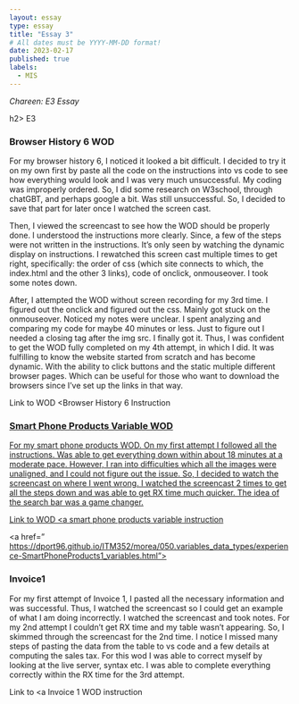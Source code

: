 ```yaml
---
layout: essay
type: essay
title: "Essay 3"
# All dates must be YYYY-MM-DD format!
date: 2023-02-17
published: true
labels:
  - MIS
---
```




*Chareen: E3 Essay*


h2>
E3
</h2>

<h3>
Browser History 6 WOD
</h3>


<p>
For my browser history 6, I noticed it looked a bit difficult. I decided to try it on my own first by paste all the code on the instructions into vs code to see how everything would look and I was very much unsuccessful. My coding was improperly ordered. So, I did some research on W3school, through chatGBT, and perhaps google a bit. Was still unsuccessful.  So, I decided to save that part for later once I watched the screen cast. 
</p>

<p>
Then, I viewed the screencast to see how the WOD should be properly done. I understood the instructions more clearly. Since, a few of the steps were not written in the instructions. It’s only seen by watching the dynamic display on instructions. I rewatched this screen cast multiple times to get right, specifically: the order of css (which site connects to which, the index.html and the other 3 links), code of onclick, onmouseover. I took some notes down. 
</p>

<p>
After, I attempted the WOD without screen recording for my 3rd time. I figured out the onclick and figured out the css. Mainly got stuck on the onmouseover. Noticed my notes were unclear. I spent analyzing and comparing my code for maybe 40 minutes or less. Just to figure out I needed a closing tag after the img src. I finally got it. Thus, I was confident to get the WOD fully completed on my 4th attempt, in which I did. It was fulfilling to know the website started from scratch and has become dynamic. With the ability to click buttons and the static multiple different browser pages. Which can be useful for those who want to download the browsers since I’ve set up the links in that way. 
<br> 

Link to WOD <Browser History 6 Instruction</a >


<a href=”https://dport96.github.io/ITM352/morea/040.dynamic-web-pages/experience-browserhistory6.html”> 

</p>



<h3>
Smart Phone Products Variable WOD
</h3>

<p>
For my smart phone products WOD. On my first attempt I followed all the instructions. Was able to get everything down within about 18 minutes at a moderate pace. However, I ran into difficulties which all the images were unaligned, and I could not figure out the issue. So, I decided to watch the screencast on where I went wrong. I watched the screencast 2 times to get all the steps down and was able to get RX time much quicker. The idea of the search bar was a game changer. 

<br> 

Link to WOD <a smart phone products variable instruction</a >


<a href=” https://dport96.github.io/ITM352/morea/050.variables_data_types/experience-SmartPhoneProducts1_variables.html”> 

</p>

<h3>
Invoice1
</h3>

<p>
For my first attempt of Invoice 1, I pasted all the necessary information and was successful. Thus, I watched the screencast so I could get an example of what I am doing incorrectly. I watched the screencast and took notes. For my 2nd attempt I couldn’t get RX time and my table wasn’t appearing. So, I skimmed through the screencast for the 2nd time. I notice I missed many steps of pasting the data from the table to vs code and a few details at computing the sales tax. For this wod I was able to correct myself by looking at the live server, syntax etc. I was able to complete everything correctly within the RX time for the 3rd attempt.

<br> 

Link to <a Invoice 1 WOD instruction</a >


<a href=”https://dport96.github.io/ITM352/morea/060.expressions-operators/experience-invoice1.html”> 

</p>


